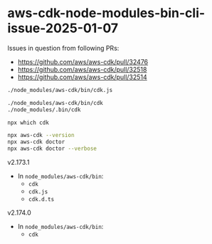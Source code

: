 # aws-cdk-node-modules-bin-cli-issue-2025-01-07

Issues in question from following PRs:
- https://github.com/aws/aws-cdk/pull/32476
- https://github.com/aws/aws-cdk/pull/32518
- https://github.com/aws/aws-cdk/pull/32514

```bash
./node_modules/aws-cdk/bin/cdk.js

./node_modules/aws-cdk/bin/cdk
./node_modules/.bin/cdk

npx which cdk

npx aws-cdk --version
npx aws-cdk doctor
npx aws-cdk doctor --verbose
```

v2.173.1
- In `node_modules/aws-cdk/bin`:
  - `cdk`
  - `cdk.js`
  - `cdk.d.ts`

v2.174.0
- In `node_modules/aws-cdk/bin`:
  - `cdk`

